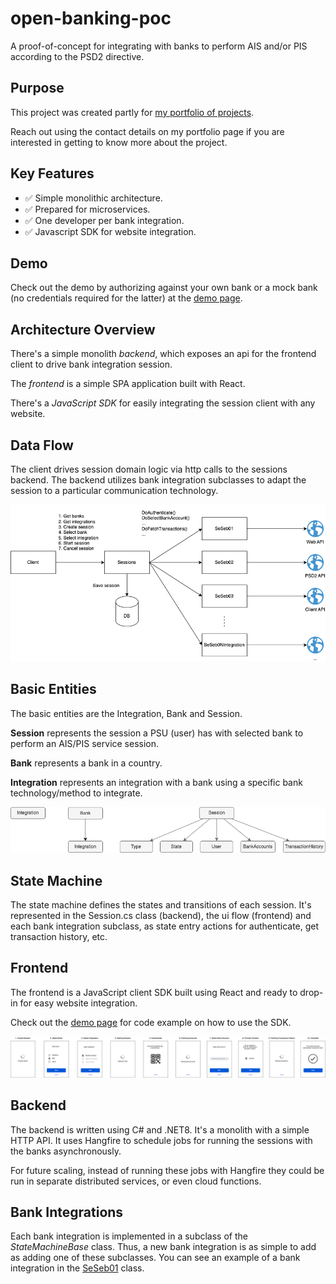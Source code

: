 # open-banking-poc

A proof-of-concept for integrating with banks to perform AIS and/or PIS according to the PSD2 directive.

## Purpose

This project was created partly for [my portfolio of projects](https://davidrunemalm.com).

Reach out using the contact details on my portfolio page if you are interested in getting to know more about the project.

## Key Features

- ✅ Simple monolithic architecture.
- ✅ Prepared for microservices.
- ✅ One developer per bank integration.
- ✅ Javascript SDK for website integration.

## Demo

Check out the demo by authorizing against your own bank or a mock bank (no credentials required for the latter) at the [demo page](https://davidrunemalm.com/open-banking-demo).

## Architecture Overview

There's a simple monolith *backend*, which exposes an api for the frontend client to drive bank integration session.

The *frontend* is a simple SPA application built with React.

There's a *JavaScript SDK* for easily integrating the session client with any website.

## Data Flow

The client drives session domain logic via http calls to the sessions backend. The backend utilizes bank integration subclasses to adapt the session to a particular communication technology.

<img src="data-flow.png" alt="Data Flow Overview" width="630"/>

## Basic Entities

The basic entities are the Integration, Bank and Session.

**Session** represents the session a PSU (user) has with selected bank to perform an AIS/PIS service session.

**Bank** represents a bank in a country.

**Integration** represents an integration with a bank using a specific bank technology/method to integrate.

![Entities](entities.png "Entities")

## State Machine

The state machine defines the states and transitions of each session. It's represented in the Session.cs class (backend), the ui flow (frontend) and each bank integration subclass, as state entry actions for authenticate, get transaction history, etc.

## Frontend

The frontend is a JavaScript client SDK built using React and ready to drop-in for easy website integration.

Check out the [demo page](https://davidrunemalm.com/open-banking-demo) for code example on how to use the SDK.

![UI](ui.png "UI")

## Backend

The backend is written using C# and .NET8. It's a monolith with a simple HTTP API. It uses Hangfire to schedule jobs for running the sessions with the banks asynchronously.

For future scaling, instead of running these jobs with Hangfire they could be run in separate distributed services, or even cloud functions.

## Bank Integrations

Each bank integration is implemented in a subclass of the *StateMachineBase* class. Thus, a new bank integration is as simple to add as adding one of these subclasses. You can see an example of a bank integration in the [SeSeb01](https://github.com/runemalm/open-banking-poc/blob/master/Backend/src/Sessions/Infrastructure/Integrations/Se/Seb/SeSeb01.cs) class.
